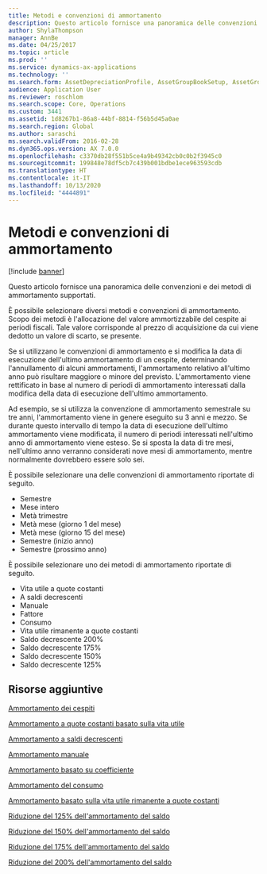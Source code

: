 ```yaml
---
title: Metodi e convenzioni di ammortamento
description: Questo articolo fornisce una panoramica delle convenzioni e dei metodi di ammortamento che sono supportati da Microsoft Dynamics 365 Finance.
author: ShylaThompson
manager: AnnBe
ms.date: 04/25/2017
ms.topic: article
ms.prod: ''
ms.service: dynamics-ax-applications
ms.technology: ''
ms.search.form: AssetDepreciationProfile, AssetGroupBookSetup, AssetGroupDepBookSetup
audience: Application User
ms.reviewer: roschlom
ms.search.scope: Core, Operations
ms.custom: 3441
ms.assetid: 1d8267b1-86a8-44bf-8814-f56b5d45a0ae
ms.search.region: Global
ms.author: saraschi
ms.search.validFrom: 2016-02-28
ms.dyn365.ops.version: AX 7.0.0
ms.openlocfilehash: c3370db28f551b5ce4a9b49342cb0c0b2f3945c0
ms.sourcegitcommit: 199848e78df5cb7c439b001bdbe1ece963593cdb
ms.translationtype: HT
ms.contentlocale: it-IT
ms.lasthandoff: 10/13/2020
ms.locfileid: "4444891"
---
```

# <a name="depreciation-methods-and-conventions"></a>Metodi e convenzioni di ammortamento

[!include [banner](../includes/banner.md)]

Questo articolo fornisce una panoramica delle convenzioni e dei metodi di ammortamento supportati.

È possibile selezionare diversi metodi e convenzioni di ammortamento. Scopo dei metodi è l'allocazione del valore ammortizzabile del cespite ai periodi fiscali. Tale valore corrisponde al prezzo di acquisizione da cui viene dedotto un valore di scarto, se presente. 

Se si utilizzano le convenzioni di ammortamento e si modifica la data di esecuzione dell'ultimo ammortamento di un cespite, determinando l'annullamento di alcuni ammortamenti, l'ammortamento relativo all'ultimo anno può risultare maggiore o minore del previsto. L'ammortamento viene rettificato in base al numero di periodi di ammortamento interessati dalla modifica della data di esecuzione dell'ultimo ammortamento.

Ad esempio, se si utilizza la convenzione di ammortamento semestrale su tre anni, l'ammortamento viene in genere eseguito su 3 anni e mezzo. Se durante questo intervallo di tempo la data di esecuzione dell'ultimo ammortamento viene modificata, il numero di periodi interessati nell'ultimo anno di ammortamento viene esteso. Se si sposta la data di tre mesi, nell'ultimo anno verranno considerati nove mesi di ammortamento, mentre normalmente dovrebbero essere solo sei.

È possibile selezionare una delle convenzioni di ammortamento riportate di seguito.


-   Semestre
-   Mese intero
-   Metà trimestre
-   Metà mese (giorno 1 del mese)
-   Metà mese (giorno 15 del mese)
-   Semestre (inizio anno)
-   Semestre (prossimo anno)

È possibile selezionare uno dei metodi di ammortamento riportate di seguito.
-   Vita utile a quote costanti
-   A saldi decrescenti
-   Manuale
-   Fattore
-   Consumo
-   Vita utile rimanente a quote costanti
-   Saldo decrescente 200%
-   Saldo decrescente 175%
-   Saldo decrescente 150%
-   Saldo decrescente 125%





<a name="additional-resources"></a>Risorse aggiuntive
--------

[Ammortamento dei cespiti](fixed-asset-depreciation.md)

[Ammortamento a quote costanti basato sulla vita utile](Straight-line-service-life-depreciation.md)

[Ammortamento a saldi decrescenti](reduce-balance-depreciation.md)

[Ammortamento manuale](manual-depreciation.md)

[Ammortamento basato su coefficiente](factor-depreciation.md)

[Ammortamento del consumo](consumption-depreciation.md)

[Ammortamento basato sulla vita utile rimanente a quote costanti](straight-line-life-remaining-depreciation.md)

[Riduzione del 125% dell'ammortamento del saldo](125-percent-reducing-balance-depreciation.md)

[Riduzione del 150% dell'ammortamento del saldo](150-percent-reducing-balance-depreciation.md)

[Riduzione del 175% dell'ammortamento del saldo](175-percent-reducing-balance-depreciation.md)

[Riduzione del 200% dell'ammortamento del saldo](200-percent-reducing-balance-depreciation.md)



